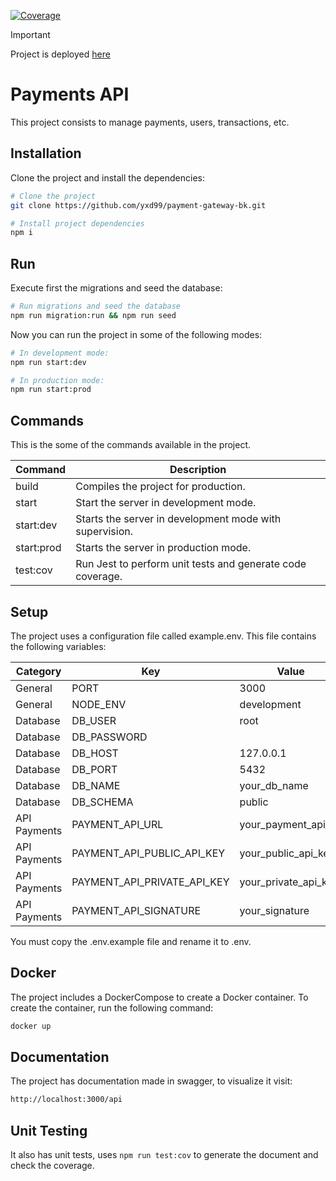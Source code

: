 [![Coverage](https://yxd99.github.io/payment-gateway-bk/badges.svg)](https://github.com/yxd99/payment-gateway-bk/actions)

> [!IMPORTANT]  
> Project is deployed [here](https://payment-gateway-bk.onrender.com/api)
> 

# Payments API
This project consists to manage payments, users, transactions, etc.

## Installation
Clone the project and install the dependencies:

```bash
# Clone the project
git clone https://github.com/yxd99/payment-gateway-bk.git

# Install project dependencies
npm i
```

## Run
Execute first the migrations and seed the database:
```bash
# Run migrations and seed the database
npm run migration:run && npm run seed
```

Now you can run the project in some of the following modes:

```bash
# In development mode:
npm run start:dev

# In production mode:
npm run start:prod
```

## Commands
This is the some of the commands available in the project.

| Command   | Description |
| --------- | ----------- |
| build     | Compiles the project for production. |
| start     | Start the server in development mode. |
| start:dev | Starts the server in development mode with supervision. |
| start:prod | Starts the server in production mode. |
| test:cov  | Run Jest to perform unit tests and generate code coverage. |


## Setup
The project uses a configuration file called example.env. This file contains the following variables:

| Category | Key | Value |
| --- | --- | --- |
| General | PORT | 3000 |
| General | NODE_ENV | development |
| Database | DB_USER | root |
| Database | DB_PASSWORD |  |
| Database | DB_HOST | 127.0.0.1 |
| Database | DB_PORT | 5432 |
| Database | DB_NAME | your_db_name |
| Database | DB_SCHEMA | public |
| API Payments | PAYMENT_API_URL | your_payment_api_url |
| API Payments | PAYMENT_API_PUBLIC_API_KEY | your_public_api_key |
| API Payments | PAYMENT_API_PRIVATE_API_KEY | your_private_api_key |
| API Payments | PAYMENT_API_SIGNATURE | your_signature |


You must copy the .env.example file and rename it to .env.

## Docker
The project includes a DockerCompose to create a Docker container. To create the container, run the following command:

```bash
docker up
```

## Documentation
The project has documentation made in swagger, to visualize it visit:

```bash
http://localhost:3000/api
```

## Unit Testing
It also has unit tests, uses `npm run test:cov` to generate the document and check the coverage.
